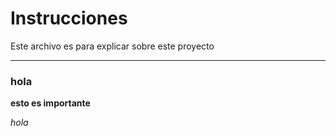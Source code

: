 # Instrucciones

Este archivo es para explicar sobre este proyecto 


---

### hola

**esto es importante**

*hola*

